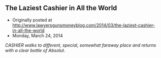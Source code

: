 ## The Laziest Cashier in All the World

 * Originally posted at http://www.lawyersgunsmoneyblog.com/2014/03/the-laziest-cashier-in-all-the-world
 * Monday, March 24, 2014

_CASHIER walks to different, special, somewhat faraway place and returns with a clear bottle of Absolut_.